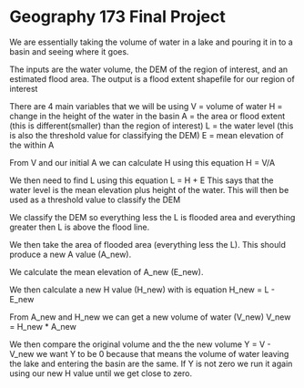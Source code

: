 Geography 173 Final Project
=======
We are essentially taking the volume of water in a lake and pouring it in to a basin and seeing where it goes. 

The inputs are the water volume, the DEM of the region of interest, and an estimated flood area.
The output is a flood extent shapefile for our region of interest

There are 4 main variables that we will be using 
               V = volume of water
               H = change in the height of the water in the basin
               A = the area or flood extent (this is different(smaller) than the region of interest)
               L = the water level (this is also the threshold value for classifying the DEM)
               E = mean elevation of the within A

From V and our initial A we can calculate H using this equation
                H = V/A

We then need to find L using this equation
               L = H + E
This says that the water level is the mean elevation plus height of the water. This will then be used as a threshold value to classify the DEM 

We classify the DEM so everything less the L is flooded area and everything greater then L is above the flood line. 

We then take the area of flooded area (everything less the L). This should produce a new A value (A_new).

We calculate the mean elevation of A_new (E_new).

We then calculate a new H value (H_new) with is equation
               H_new = L - E_new

From A_new and H_new we can get a new volume of water (V_new)
               V_new = H_new * A_new

We then compare the original volume and the the new volume
              Y = V - V_new
we want Y to be 0 because that means the volume of water leaving the lake and entering the basin are the same. If Y is not zero we run it again using our new H value until we get close to zero.